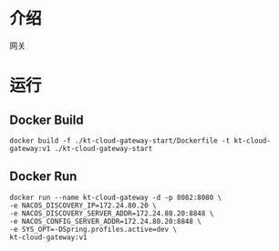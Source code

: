 # 介绍
网关

# 运行

## Docker Build
```shell
docker build -f ./kt-cloud-gateway-start/Dockerfile -t kt-cloud-gateway:v1 ./kt-cloud-gateway-start
```
## Docker Run
```shell
docker run --name kt-cloud-gateway -d -p 8082:8080 \
-e NACOS_DISCOVERY_IP=172.24.80.20 \
-e NACOS_DISCOVERY_SERVER_ADDR=172.24.80.20:8848 \
-e NACOS_CONFIG_SERVER_ADDR=172.24.80.20:8848 \
-e SYS_OPT=-DSpring.profiles.active=dev \
kt-cloud-gateway:v1
```